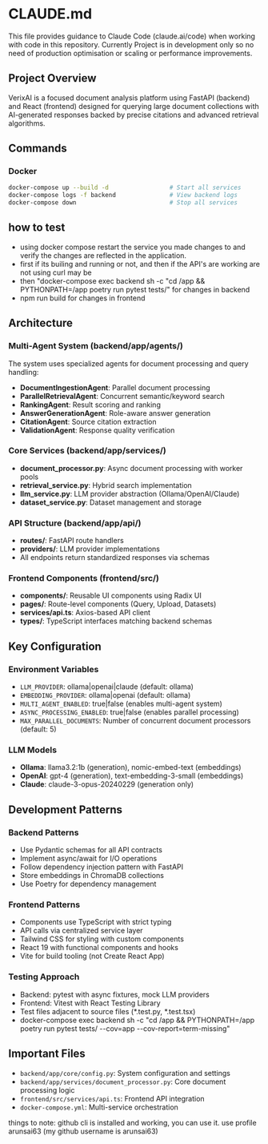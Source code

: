 # CLAUDE.md

This file provides guidance to Claude Code (claude.ai/code) when working with code in this repository.
Currently Project is in development only so no need of production optimisation or scaling or performance improvements.

## Project Overview

VerixAI is a focused document analysis platform using FastAPI (backend) and React (frontend) designed for querying large document collections with AI-generated responses backed by precise citations and advanced retrieval algorithms.

## Commands

### Docker
```bash
docker-compose up --build -d                 # Start all services
docker-compose logs -f backend               # View backend logs
docker-compose down                          # Stop all services
```

## how to test
- using docker compose restart the service you made changes to and verify the changes are reflected in the application.
- first if its builing and running or not, and then if the API's are working are not using curl may be
- then "docker-compose exec backend sh -c "cd /app && PYTHONPATH=/app poetry run pytest tests/" for changes in backend
- npm run build for changes in frontend

## Architecture

### Multi-Agent System (backend/app/agents/)
The system uses specialized agents for document processing and query handling:
- **DocumentIngestionAgent**: Parallel document processing
- **ParallelRetrievalAgent**: Concurrent semantic/keyword search
- **RankingAgent**: Result scoring and ranking
- **AnswerGenerationAgent**: Role-aware answer generation
- **CitationAgent**: Source citation extraction
- **ValidationAgent**: Response quality verification

### Core Services (backend/app/services/)
- **document_processor.py**: Async document processing with worker pools
- **retrieval_service.py**: Hybrid search implementation
- **llm_service.py**: LLM provider abstraction (Ollama/OpenAI/Claude)
- **dataset_service.py**: Dataset management and storage

### API Structure (backend/app/api/)
- **routes/**: FastAPI route handlers
- **providers/**: LLM provider implementations
- All endpoints return standardized responses via schemas

### Frontend Components (frontend/src/)
- **components/**: Reusable UI components using Radix UI
- **pages/**: Route-level components (Query, Upload, Datasets)
- **services/api.ts**: Axios-based API client
- **types/**: TypeScript interfaces matching backend schemas

## Key Configuration

### Environment Variables
- `LLM_PROVIDER`: ollama|openai|claude (default: ollama)
- `EMBEDDING_PROVIDER`: ollama|openai (default: ollama)
- `MULTI_AGENT_ENABLED`: true|false (enables multi-agent system)
- `ASYNC_PROCESSING_ENABLED`: true|false (enables parallel processing)
- `MAX_PARALLEL_DOCUMENTS`: Number of concurrent document processors (default: 5)

### LLM Models
- **Ollama**: llama3.2:1b (generation), nomic-embed-text (embeddings)
- **OpenAI**: gpt-4 (generation), text-embedding-3-small (embeddings)
- **Claude**: claude-3-opus-20240229 (generation only)

## Development Patterns

### Backend Patterns
- Use Pydantic schemas for all API contracts
- Implement async/await for I/O operations
- Follow dependency injection pattern with FastAPI
- Store embeddings in ChromaDB collections
- Use Poetry for dependency management

### Frontend Patterns
- Components use TypeScript with strict typing
- API calls via centralized service layer
- Tailwind CSS for styling with custom components
- React 19 with functional components and hooks
- Vite for build tooling (not Create React App)

### Testing Approach
- Backend: pytest with async fixtures, mock LLM providers
- Frontend: Vitest with React Testing Library
- Test files adjacent to source files (*.test.py, *.test.tsx)
- docker-compose exec backend sh -c "cd /app && PYTHONPATH=/app poetry run pytest tests/ --cov=app --cov-report=term-missing"

## Important Files
- `backend/app/core/config.py`: System configuration and settings
- `backend/app/services/document_processor.py`: Core document processing logic
- `frontend/src/services/api.ts`: Frontend API integration
- `docker-compose.yml`: Multi-service orchestration

things to note:
github cli is installed and working, you can use it. use profile arunsai63 (my github username is arunsai63)
